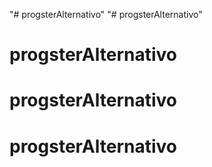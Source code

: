 "# progsterAlternativo" 
"# progsterAlternativo" 
# progsterAlternativo
# progsterAlternativo
# progsterAlternativo
